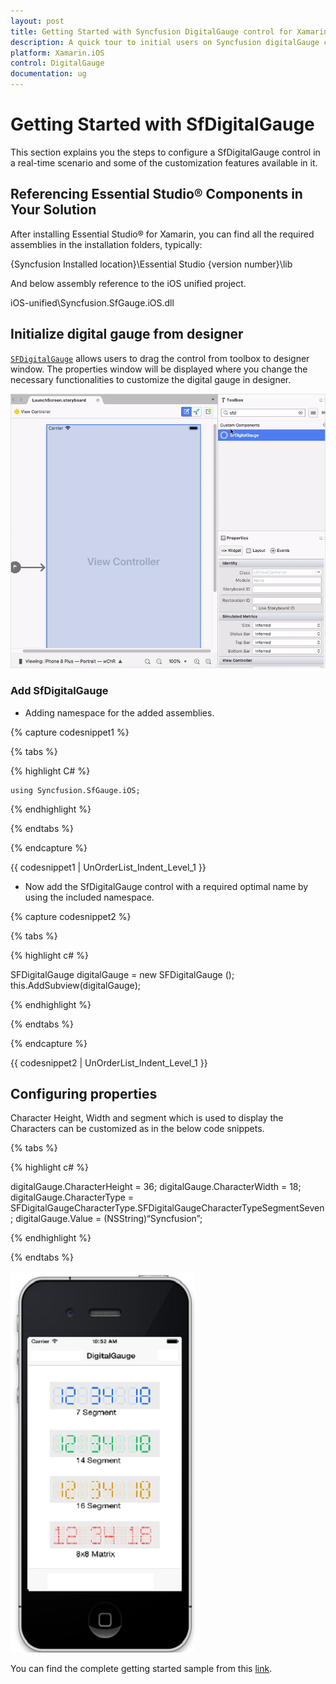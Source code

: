 ```yaml
---
layout: post
title: Getting Started with Syncfusion DigitalGauge control for Xamarin.iOS
description: A quick tour to initial users on Syncfusion digitalGauge control for Xamarin.iOS platform and also describes how to customize the characters.
platform: Xamarin.iOS
control: DigitalGauge
documentation: ug
---
```


# Getting Started with SfDigitalGauge

This section explains you the steps to configure a SfDigitalGauge control in a real-time scenario and some of the customization features available in it.

## Referencing Essential Studio® Components in Your Solution

After installing Essential Studio® for Xamarin, you can find all the required assemblies in the installation folders, typically:

{Syncfusion Installed location}\Essential Studio {version number}\lib

And below assembly reference to the iOS unified project.

iOS-unified\Syncfusion.SfGauge.iOS.dll 

## Initialize digital gauge from designer

[`SFDigitalGauge`](https://help.syncfusion.com/cr/xamarin-ios/Syncfusion.SfGauge.iOS.SFDigitalGauge.html) allows users to drag the control from toolbox to designer window. The properties window will be displayed where you change the necessary functionalities to customize the digital gauge in designer.

![Xamarin.iOS DigitalGauge Designer](images/designer.gif)

### Add SfDigitalGauge

* Adding namespace for the added assemblies. 

{% capture codesnippet1 %}

{% tabs %}

{% highlight C# %}

	using Syncfusion.SfGauge.iOS; 

{% endhighlight %}

{% endtabs %}

{% endcapture %}

{{ codesnippet1 | UnOrderList_Indent_Level_1 }} 

* Now add the SfDigitalGauge control with a required optimal name by using the included namespace.

{% capture codesnippet2 %}

{% tabs %}

{% highlight c# %}

SFDigitalGauge  digitalGauge = new SFDigitalGauge ();
this.AddSubview(digitalGauge);

{% endhighlight %}

{% endtabs %}

{% endcapture %}

{{ codesnippet2 | UnOrderList_Indent_Level_1 }} 

## Configuring properties

Character Height, Width and segment  which is used to display the Characters can be customized as in the below code snippets.

{% tabs %}

{% highlight c# %}

digitalGauge.CharacterHeight = 36;
digitalGauge.CharacterWidth = 18;
digitalGauge.CharacterType = SFDigitalGaugeCharacterType.SFDigitalGaugeCharacterTypeSegmentSeven;
digitalGauge.Value = (NSString)“Syncfusion”;

{% endhighlight %}

{% endtabs %}

![Xamarin.iOS DigitalGauge Getting Started](images/Objective.png)

You can find the complete getting started sample from this [link](https://github.com/SyncfusionExamples/SfDigitalGauge_GettingStarted_Xamarin.iOS).
